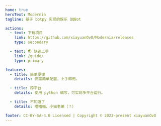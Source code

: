 ```yaml
---
home: true
heroText: Modernia
tagline: 基于 botpy 实现的娱乐 QQBot

actions:
  - text: 下载项目
    link: https://github.com/xiayuanOvO/Modernia/releases
    type: secondary

  - text: 🌏 快速上手
    link: /guide/
    type: primary

features:
  - title: 简单便捷
    details: 仅需简单配置，上手即用。

  - title: 跨平台
    details: 使用 python 编写，可实现多平台运行。

  - title: 不知道了
    details: 喵喵喵，小猫老弟（？）

footer: CC-BY-SA-4.0 Licensed | Copyright © 2023-present xiayuanOvO
---
```

